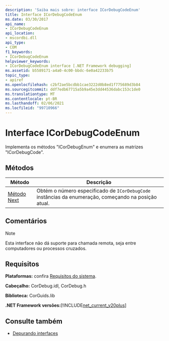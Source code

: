 ```yaml
---
description: 'Saiba mais sobre: interface ICorDebugCodeEnum'
title: Interface ICorDebugCodeEnum
ms.date: 03/30/2017
api_name:
- ICorDebugCodeEnum
api_location:
- mscordbi.dll
api_type:
- COM
f1_keywords:
- ICorDebugCodeEnum
helpviewer_keywords:
- ICorDebugCodeEnum interface [.NET Framework debugging]
ms.assetid: b5589171-a4a0-4c00-bbdc-6e0a42233b75
topic_type:
- apiref
ms.openlocfilehash: c2bf2ae5bcdbb1cae3222d0b8ed1f775689d3b84
ms.sourcegitcommit: ddf7edb67715a5b9a45e3dd44536dabc153c1de0
ms.translationtype: MT
ms.contentlocale: pt-BR
ms.lasthandoff: 02/06/2021
ms.locfileid: "99710966"
---
```

# <a name="icordebugcodeenum-interface"></a>Interface ICorDebugCodeEnum

Implementa os métodos "ICorDebugEnum" e enumera as matrizes "ICorDebugCode".  
  
## <a name="methods"></a>Métodos  
  
|Método|Descrição|  
|------------|-----------------|  
|[Método Next](icordebugcodeenum-next-method.md)|Obtém o número especificado de `ICorDebugCode` instâncias da enumeração, começando na posição atual.|  
  
## <a name="remarks"></a>Comentários  
  
> [!NOTE]
> Esta interface não dá suporte para chamada remota, seja entre computadores ou processos cruzados.  
  
## <a name="requirements"></a>Requisitos  

 **Plataformas:** confira [Requisitos do sistema](../../get-started/system-requirements.md).  
  
 **Cabeçalho:** CorDebug.idl, CorDebug.h  
  
 **Biblioteca:** CorGuids.lib  
  
 **.NET Framework versões:**[!INCLUDE[net_current_v20plus](../../../../includes/net-current-v20plus-md.md)]  
  
## <a name="see-also"></a>Consulte também

- [Depurando interfaces](debugging-interfaces.md)
